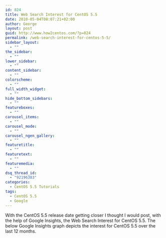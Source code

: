 ```yaml
---
id: 824
title: Web Search Interest for CentOS 5.5
date: 2010-05-04T08:07:21+02:00
author: George
layout: post
guid: http://www.how2centos.com/?p=824
permalink: /web-search-interest-for-centos-5-5/
sidebar_layout:
  - ""
the_sidebar:
  - ""
lower_sidebar:
  - ""
content_sidebar:
  - ""
colorscheme:
  - ""
full_width_widget:
  - ""
hide_bottom_sidebars:
  - ""
featureboxes:
  - ""
carousel_items:
  - ""
carousel_mode:
  - ""
carousel_ngen_gallery:
  - ""
featuretitle:
  - ""
featuretext:
  - ""
featuremedia:
  - ""
dsq_thread_id:
  - "92196383"
categories:
  - CentOS 5.5 Tutorials
tags:
  - CentOS 5.5
  - Google
---
```

With the CentOS 5.5 release date getting closer I thought I would post, with the help of Google Insights, the Web Search Interest for CentOS 5.5. The below Google Insights graph depicts the interest for CentOS 5.5 over the last 12 months.

<div class="center">
</div>